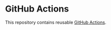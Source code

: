 # GitHub Actions

This repository contains reusable [GitHub Actions](https://docs.github.com/en/actions).
